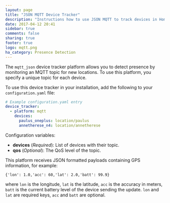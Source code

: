 ```yaml
---
layout: page
title: "JSON MQTT Device Tracker"
description: "Instructions how to use JSON MQTT to track devices in Home Assistant."
date: 2017-04-12 20:41
sidebar: true
comments: false
sharing: true
footer: true
logo: mqtt.png
ha_category: Presence Detection
---
```



The `mqtt_json` device tracker platform allows you to detect presence by monitoring an MQTT topic for new locations. To use this platform, you specify a unique topic for each device.

To use this device tracker in your installation, add the following to your `configuration.yaml` file:

```yaml
# Example configuration.yaml entry
device_tracker:
  - platform: mqtt
    devices:
      paulus_oneplus: location/paulus
      annetherese_n4: location/annetherese
```

Configuration variables:

- **devices** (*Required*): List of devices with their topic.
- **qos** (*Optional*): The QoS level of the topic.

This platform receives JSON formatted payloads containing GPS information, for example:
```
{'lon': 1.0,'acc': 60,'lat': 2.0,'batt': 99.9}
```
where `lon` is the longitude, `lat` is the latitude, `acc` is the accuracy in meters, `batt` is the current battery level of the device sending the update.
`lon` and `lat` are required keys, `acc` and `batt` are optional.
